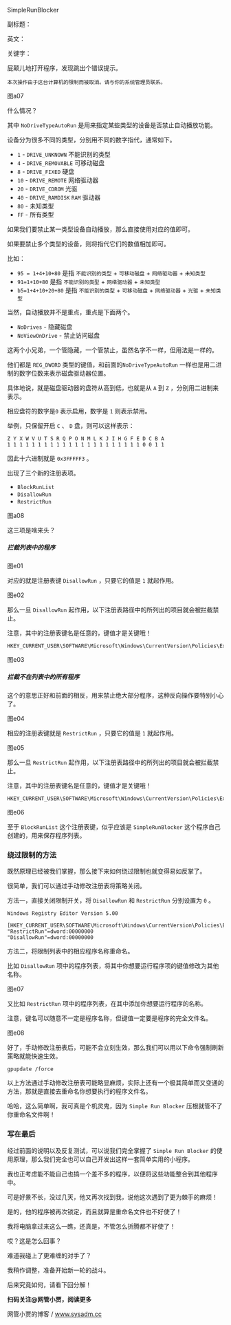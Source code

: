 SimpleRunBlocker

副标题：

英文：

关键字：





屁颠儿地打开程序，发现跳出个错误提示。

```
本次操作由于这台计算机的限制而被取消。请与你的系统管理员联系。
```

图a07



什么情况？





其中 `NoDriveTypeAutoRun` 是用来指定某些类型的设备是否禁止自动播放功能。

设备分为很多不同的类型，分别用不同的数字指代，通常如下。

* `1` - `DRIVE_UNKNOWN` 不能识别的类型
* `4` - `DRIVE_REMOVABLE` 可移动磁盘
* `8` - `DRIVE_FIXED` 硬盘
* `10` - `DRIVE_REMOTE` 网络驱动器
* `20` - `DRIVE_CDROM` 光驱
* `40` - `DRIVE_RAMDISK` `RAM` 驱动器
* `80` - 未知类型
* `FF` - 所有类型



如果我们要禁止某一类型设备自动播放，那么直接使用对应的值即可。

如果要禁止多个类型的设备，则将指代它们的数值相加即可。

比如：

* `95 = 1+4+10+80` 是指 `不能识别的类型` + `可移动磁盘` + `网络驱动器` + `未知类型`
* `91=1+10+80` 是指 `不能识别的类型`  + `网络驱动器` + `未知类型`
* `b5=1+4+10+20+80` 是指 `不能识别的类型` + `可移动磁盘` + `网络驱动器` + `光驱` + `未知类型`



当然，自动播放并不是重点，重点是下面两个。



* `NoDrives` - 隐藏磁盘
* `NoViewOnDrive` - 禁止访问磁盘



这两个小兄弟，一个管隐藏，一个管禁止，虽然名字不一样，但用法是一样的。

他们都是 `REG_DWORD` 类型的键值，和前面的`NoDriveTypeAutoRun` 一样也是用二进制的数字位数来表示磁盘驱动器位置。

具体地说，就是磁盘驱动器的盘符从高到低，也就是从 `A` 到 `Z` ，分别用二进制来表示。

相应盘符的数字是`0` 表示启用，数字是 `1` 则表示禁用。



举例，只保留开启 `C` 、 `D` 盘，则可以这样表示：

```
Z Y X W V U T S R Q P O N M L K J I H G F E D C B A
1 1 1 1 1 1 1 1 1 1 1 1 1 1 1 1 1 1 1 1 1 1 0 0 1 1
```

因此十六进制就是 `0x3FFFFF3` 。





出现了三个新的注册表项。

* `BlockRunList`
* `DisallowRun`
* `RestrictRun`

图a08



这三项是啥来头？



##### 拦截列表中的程序

图e01



对应的就是注册表键 `DisallowRun` ，只要它的值是 `1` 就起作用。

图e02



那么一旦 `DisallowRun` 起作用，以下注册表路径中的所列出的项目就会被拦截禁止。

注意，其中的注册表键名是任意的，键值才是关键哦！

```
HKEY_CURRENT_USER\SOFTWARE\Microsoft\Windows\CurrentVersion\Policies\Explorer\DisallowRun
```

图e03



##### 拦截不在列表中的所有程序

这个的意思正好和前面的相反，用来禁止绝大部分程序，这种反向操作要特别小心了。

图e04



相应的注册表键就是 `RestrictRun` ，只要它的值是 `1` 就起作用。

图e05



那么一旦 `RestrictRun` 起作用，以下注册表路径中的所列出的项目就会被拦截禁止。

注意，其中的注册表键名是任意的，键值才是关键哦！

```
HKEY_CURRENT_USER\SOFTWARE\Microsoft\Windows\CurrentVersion\Policies\Explorer\RestrictRun
```

图e06



至于 `BlockRunList` 这个注册表键，似乎应该是 `SimpleRunBlocker` 这个程序自己创建的，用来保存程序列表。



### 绕过限制的方法

既然原理已经被我们掌握，那么接下来如何绕过限制也就变得易如反掌了。

很简单，我们可以通过手动修改注册表将策略关闭。



方法一，直接关闭限制开关，将 `DisallowRun` 和 `RestrictRun` 分别设置为 `0` 。

```
Windows Registry Editor Version 5.00

[HKEY_CURRENT_USER\SOFTWARE\Microsoft\Windows\CurrentVersion\Policies\Explorer]
"RestrictRun"=dword:00000000
"DisallowRun"=dword:00000000
```



方法二，将限制列表中的相应程序名称重命名。

比如 `DisallowRun` 项中的程序列表，将其中你想要运行程序项的键值修改为其他名称。

图e07



又比如 `RestrictRun` 项中的程序列表，在其中添加你想要运行程序的名称。

注意，键名可以随意不一定是程序名称，但键值一定要是程序的完全文件名。

图e08



好了，手动修改注册表后，可能不会立刻生效，那么我们可以用以下命令强制刷新策略就能快速生效。

```
gpupdate /force
```



以上方法通过手动修改注册表可能略显麻烦，实际上还有一个极其简单而又变通的方法，那就是直接去重命名你想要执行的程序文件名。

哈哈，这么简单啊，我可真是个机灵鬼，因为 `Simple Run Blocker` 压根就管不了你重命名文件啊！



### 写在最后

经过前面的说明以及反复测试，可以说我们完全掌握了 `Simple Run Blocker` 的使用原理，那么我们完全也可以自己开发出这样一套简单实用的小程序。

我也正考虑能不能自己也搞一个差不多的程序，以便将这些功能整合到其他程序中。

可是好景不长，没过几天，他又再次找到我，说他这次遇到了更为棘手的麻烦！

是的，他的程序被再次锁定，而且就算是重命名文件也不好使了！



我将电脑拿过来这么一瞧，还真是，不管怎么折腾都不好使了！

哎？这是怎么回事？

难道我碰上了更难缠的对手了？

我稍作调整，准备开始新一轮的战斗。

后来究竟如何，请看下回分解！



**扫码关注@网管小贾，阅读更多**

网管小贾的博客 / www.sysadm.cc